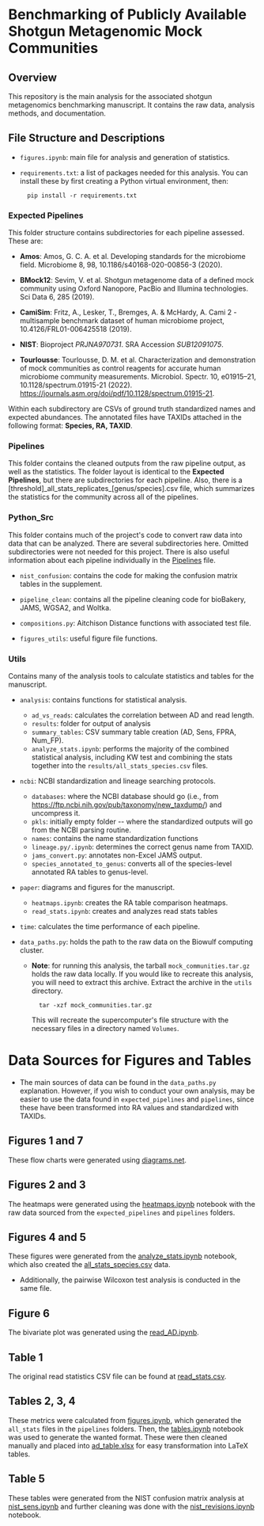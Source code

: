 # Benchmarking of Publicly Available Shotgun Metagenomic Mock Communities

## Overview
This repository is the main analysis for the associated shotgun metagenomics benchmarking manuscript. It contains the raw data, analysis methods, and documentation.

## File Structure and Descriptions

- `figures.ipynb`: main file for analysis and generation of statistics. 

- `requirements.txt`: a list of packages needed for this analysis. You can install these by first creating a Python virtual environment, then:

        pip install -r requirements.txt



### Expected Pipelines
This folder structure contains subdirectories for each pipeline assessed. These are:
    
- **Amos**: Amos, G. C. A. et al. Developing standards for the microbiome field. Microbiome 8, 98, 10.1186/s40168-020-00856-3
(2020).

- **BMock12**: Sevim, V. et al. Shotgun metagenome data of a defined mock community using Oxford Nanopore, PacBio and Illumina
technologies. Sci Data 6, 285 (2019).

- **CamiSim**: Fritz, A., Lesker, T., Bremges, A. & McHardy, A. Cami 2 - multisample benchmark dataset of human microbiome project,
10.4126/FRL01-006425518 (2019).

- **NIST**: Bioproject *PRJNA970731*. SRA Accession *SUB12091075*.

- **Tourlousse**: Tourlousse, D. M. et al. Characterization and demonstration of mock communities as control reagents for accurate
human microbiome community measurements. Microbiol. Spectr. 10, e01915–21, 10.1128/spectrum.01915-21 (2022).
https://journals.asm.org/doi/pdf/10.1128/spectrum.01915-21.

Within each subdirectory are CSVs of ground truth standardized names and expected abundances. The annotated files have TAXIDs attached in the following format: **Species, RA, TAXID**.

### Pipelines
This folder contains the cleaned outputs from the raw pipeline output, as well as the statistics. The folder layout is identical to the **Expected Pipelines**, but there are subdirectories for each pipeline. Also, there is a [threshold]\_all\_stats\_replicates\_[genus/species].csv file, which summarizes the statistics for the community across all of the pipelines.

### Python_Src
This folder contains much of the project's code to convert raw data into data that can be analyzed. There are several subdirectories here. Omitted subdirectories were not needed for this project. There is also useful information about each pipeline individually in the [Pipelines](docs/pipelines.md) file.

- `nist_confusion`: contains the code for making the confusion matrix tables in the supplement.
- `pipeline_clean`: contains all the pipeline cleaning code for bioBakery, JAMS, WGSA2, and Woltka.

- `compositions.py`: Aitchison Distance functions with associated test file.

- `figures_utils`: useful figure file functions.

### Utils
Contains many of the analysis tools to calculate statistics and tables for the manuscript.

- `analysis`: contains functions for statistical analysis.
    - `ad_vs_reads`: calculates the correlation between AD and read length.
    - `results`: folder for output of analysis
    - `summary_tables`: CSV summary table creation (AD, Sens, FPRA, Num_FP).
    - `analyze_stats.ipynb`: performs the majority of the combined statistical analysis, including KW test and combining the stats together into the `results/all_stats_species.csv` files. 

- `ncbi`: NCBI standardization and lineage searching protocols.
    - `databases`: where the NCBI database should go (i.e., from https://ftp.ncbi.nih.gov/pub/taxonomy/new_taxdump/) and uncompress it.
    - `pkls`: initially empty folder -- where the standardized outputs will go from the NCBI parsing routine.
    - `names`: contains the name standardization functions
    - `lineage.py/.ipynb`: determines the correct genus name from TAXID.
    - `jams_convert.py`: annotates non-Excel JAMS output.
    - `species_annotated_to_genus`: converts all of the species-level annotated RA tables to genus-level.

- `paper`: diagrams and figures for the manuscript.
    - `heatmaps.ipynb`: creates the RA table comparison heatmaps.
    - `read_stats.ipynb`: creates and analyzes read stats tables

- `time`: calculates the time performance of each pipeline.

- `data_paths.py`: holds the path to the raw data on the Biowulf computing cluster. 

    - **Note**: for running this analysis, the tarball `mock_communities.tar.gz` holds the raw data locally. If you would like to recreate this analysis, you will need to extract this archive. Extract the archive in the `utils` directory.

            tar -xzf mock_communities.tar.gz 
    
        This will recreate the supercomputer's file structure with the necessary files in a directory named `Volumes`. 

# Data Sources for Figures and Tables
- The main sources of data can be found in the `data_paths.py` explanation. However, if you wish to conduct your own analysis, may be easier to use the data found in `expected_pipelines` and `pipelines`, since these have been transformed into RA values and standardized with TAXIDs. 

## Figures 1 and 7
These flow charts were generated using [diagrams.net](https://diagrams.net).

## Figures 2 and 3
The heatmaps were generated using the [heatmaps.ipynb](/utils/paper/heatmaps.ipynb) notebook with the raw data sourced from the `expected_pipelines` and `pipelines` folders.

## Figures 4 and 5
These figures were generated from the [analyze_stats.ipynb](/utils/analysis/analyze_stats.ipynb) notebook, which also created the [all_stats_species.csv](/utils/analysis/results/all_stats_species.csv) data.

- Additionally, the pairwise Wilcoxon test analysis is conducted in the same file.

## Figure 6
The bivariate plot was generated using the [read_AD.ipynb](/utils/analysis/ad_vs_reads/read_AD.ipynb).

## Table 1
The original read statistics CSV file can be found at [read_stats.csv](/utils/paper/read_stats.csv).

## Tables 2, 3, 4
These metrics were calculated from [figures.ipynb](/figures.ipynb), which generated the `all_stats` files in the `pipelines` folders. Then, the [tables.ipynb](/utils/analysis/summary_tables/tables.ipynb) notebook was used to generate the wanted format. These were then cleaned manually and placed into [ad_table.xlsx](/utils/paper/ad_table_04062023.xlsx) for easy transformation into LaTeX tables.

## Table 5
These tables were generated from the NIST confusion matrix analysis at [nist_sens.ipynb](/python_src/nist_confusion/nist_sens.ipynb) and further cleaning was done with the [nist_revisions.ipynb](/python_src/nist_confusion/revisions.ipynb) notebook.